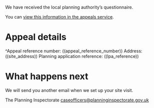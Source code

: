 We have received the local planning authority’s questionnaire.

You can [view this information in the appeals service](https://appeal-planning-decision.service.gov.uk/).

# Appeal details

^Appeal reference number: ((appeal_reference_number))
Address: ((site_address))
Planning application reference: ((lpa_reference))

# What happens next

We will send you another email when we set up your site visit.

The Planning Inspectorate
caseofficers@planninginspectorate.gov.uk
